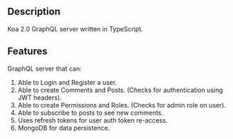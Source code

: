 ## Description

Koa 2.0 GraphQL server written in TypeScript.

## Features

GraphQL server that can:
1. Able to Login and Register a user.
2. Able to create Comments and Posts. (Checks for authentication using JWT headers).
3. Able to create Permissions and Roles. (Checks for admin role on user).
4. Able to subscribe to posts to see new comments. 
5. Uses refresh tokens for user auth token re-access.
6. MongoDB for data persistence. 